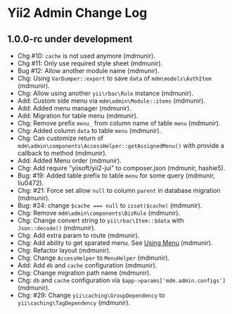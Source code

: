 Yii2 Admin Change Log
==========================

1.0.0-rc under development
--------------------------

- Chg #10: `cache` is not used anymore (mdmunir).
- Chg #11: Only use required style sheet (mdmunir).
- Bug #12: Allow another module name (mdmunir).
- Chg: Using `VarDumper::export` to save `data` of `mdm\models\AuthItem` (mdmunir).
- Chg: Allow using another `yii\rbac\Rule` instance (mdmunir).
- Add: Custom side menu via `mdm\admin\Module::items` (mdmunir).
- Add: Added menu manager (mdmunir).
- Add: Migration for table menu (mdmunir).
- Chg: Remove prefix `menu_` from column name of table `menu` (mdmunir).
- Chg: Added column `data` to table `menu` (mdmunir).
- Chg: Can customize return of `mdm\admin\components\AccessHelper::getAssignedMenu()` with provide a callback to method (mdmunir). 
- Add: Added Menu order (mdmunir).
- Chg: Add require "yiisoft/yii2-jui" to composer.json (mdmunir, hashie5).
- Bug: #19: Added table prefix to table `menu` for some query (mdmunir, liu0472).
- Chg: #21: Force set allow `null` to column `parent` in database migration (mdmunir).
- Bug: #24: change `$cache === null` to `isset($cache)` (mdmunir).
- Chg: Remove `mdm\admin\components\BizRule` (mdmunir).
- Chg: Change convert string to `yii\rbac\Item::$data` with `Json::decode()` (mdmunir).
- Chg: Add extra param to route (mdmunir).
- Chg: Add ability to get sparated menu. See [Using Menu](docs/guide/using-menu.md) (mdmunir).
- Chg: Refactor layout (mdmunir).
- Chg: Change `AccessHelper` to `MenuHelper` (mdmunir).
- Add: Add `db` and `cache` configuration (mdmunir).
- Chg: Change migration path name (mdmunir).
- Chg: `db` and `cache` configuration via `$app->params['mdm.admin.configs']` (mdmunir).
- Chg: #29: Change `yii\caching\GroupDependency` to `yii\caching\TagDependency` (mdmunir).